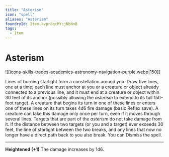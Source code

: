 ```yaml
---
title: "Asterism"
icon: "spell"
aliases: "Asterism"
foundryId: Item.kvpr8qcMYcjNbNnB
tags:
  - Item
---
```


# Asterism
![[icons-skills-trades-academics-astronomy-navigation-purple.webp|150]]

Lines of burning starlight form a constellation around you. Draw five lines, one at a time; each line must anchor at you or a creature or object already connected to a previous line, and it must end at a creature or object within 30 feet of its anchor (possibly allowing the _asterism_ to extend to its full 150-foot range). A creature that begins its turn in one of these lines or enters one of these lines on its turn takes 4d6 fire damage (basic Reflex save). A creature can take this damage only once per turn, even if it moves through several lines. Targets that are part of the _asterism_ do not take damage from it. If the distance between two targets (or you and a target) ever exceeds 30 feet, the line of starlight between the two breaks, and any lines that now no longer have a direct path back to you also break. You can Dismiss the spell.

* * *

**Heightened (+1)** The damage increases by 1d6.
